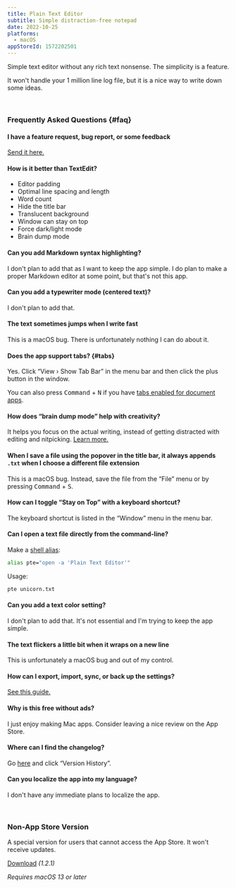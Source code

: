 ```yaml
---
title: Plain Text Editor
subtitle: Simple distraction-free notepad
date: 2022-10-25
platforms:
  - macOS
appStoreId: 1572202501
---
```


Simple text editor without any rich text nonsense. The simplicity is a feature.

It won't handle your 1 million line log file, but it is a nice way to write down some ideas.

<br>

### Frequently Asked Questions {#faq}

#### I have a feature request, bug report, or some feedback

[Send it here.](https://sindresorhus.com/feedback?product=Plain%20Text%20Editor&referrer=Website-FAQ)

#### How is it better than TextEdit?

- Editor padding
- Optimal line spacing and length
- Word count
- Hide the title bar
- Translucent background
- Window can stay on top
- Force dark/light mode
- Brain dump mode

#### Can you add Markdown syntax highlighting?

I don't plan to add that as I want to keep the app simple. I do plan to make a proper Markdown editor at some point, but that's not this app.

#### Can you add a typewriter mode (centered text)?

I don't plan to add that.

#### The text sometimes jumps when I write fast

This is a macOS bug. There is unfortunately nothing I can do about it.

#### Does the app support tabs? {#tabs}

Yes. Click “View › Show Tab Bar” in the menu bar and then click the plus button in the window.

You can also press <kbd>Command</kbd> + <kbd>N</kbd> if you have [tabs enabled for document apps](https://support.apple.com/en-gb/guide/mac-help/mchla4695cce/mac).

#### How does “brain dump mode” help with creativity?

It helps you focus on the actual writing, instead of getting distracted with editing and nitpicking. [Learn more.](https://writingcooperative.com/how-the-brain-dump-method-can-boost-your-writing-output-881089bb897a)

#### When I save a file using the popover in the title bar, it always appends `.txt` when I choose a different file extension

This is a macOS bug. Instead, save the file from the “File” menu or by pressing <kbd>Command</kbd> + <kbd>S</kbd>.

#### How can I toggle “Stay on Top” with a keyboard shortcut?

The keyboard shortcut is listed in the “Window” menu in the menu bar.

#### Can I open a text file directly from the command-line?

Make a [shell alias](https://shapeshed.com/unix-alias/):

```sh
alias pte="open -a 'Plain Text Editor'"
```

Usage:

```sh
pte unicorn.txt
```

#### Can you add a text color setting?

I don't plan to add that. It's not essential and I'm trying to keep the app simple.

#### The text flickers a little bit when it wraps on a new line

This is unfortunately a macOS bug and out of my control.

#### How can I export, import, sync, or back up the settings?

[See this guide.](https://github.com/sindresorhus/guides/blob/main/backup-app-settings.md)

#### Why is this free without ads?

I just enjoy making Mac apps. Consider leaving a nice review on the App Store.

#### Where can I find the changelog?

Go [here](https://apps.apple.com/app/id1572202501) and click “Version History”.

#### Can you localize the app into my language?

I don't have any immediate plans to localize the app.

<br>

### Non-App Store Version

A special version for users that cannot access the App Store. It won't receive updates.

[Download](https://dsc.cloud/sindresorhus/Plain-Text-Editor-1.2.1-1668625106) *(1.2.1)*

*Requires macOS 13 or later*
